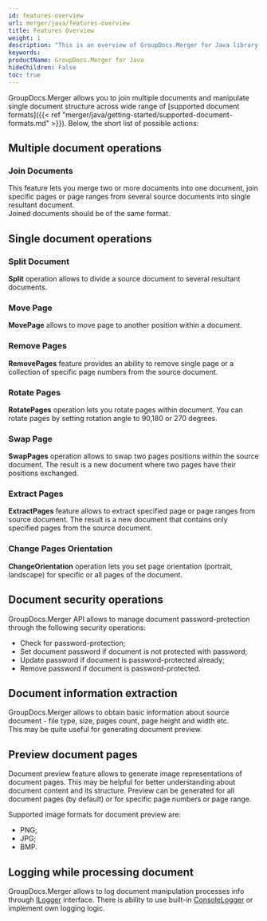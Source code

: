 ```yaml
---
id: features-overview
url: merger/java/features-overview
title: Features Overview
weight: 1
description: "This is an overview of GroupDocs.Merger for Java library features and capabilities"
keywords: 
productName: GroupDocs.Merger for Java
hideChildren: False
toc: true
---
```

GroupDocs.Merger allows you to join multiple documents and manipulate single document structure across wide range of [supported document formats]({{< ref "merger/java/getting-started/supported-document-formats.md" >}}). Below, the short list of possible actions:

## Multiple document operations

### Join Documents

This feature lets you merge two or more documents into one document, join specific pages or page ranges from several source documents into single resultant document.  
Joined documents should be of the same format.

## Single document operations

### Split Document

**Split** operation allows to divide a source document to several resultant documents.

### Move Page

**MovePage** allows to move page to another position within a document.

### Remove Pages

**RemovePages** feature provides an ability to remove single page or a collection of specific page numbers from the source document.

### Rotate Pages

**RotatePages** operation lets you rotate pages within document. You can rotate pages by setting rotation angle to 90,180 or 270 degrees.

### Swap Page

**SwapPages** operation allows to swap two pages positions within the source document. The result is a new document where two pages have their positions exchanged.

### Extract Pages

**ExtractPages** feature allows to extract specified page or page ranges from source document. The result is a new document that contains only specified pages from the source document.

### Change Pages Orientation

**ChangeOrientation** operation lets you set page orientation (portrait, landscape) for specific or all pages of the document.

## Document security operations

GroupDocs.Merger API allows to manage document password-protection through the following security operations:

* Check for password-protection;
* Set document password if document is not protected with password;
* Update password if document is password-protected already;
* Remove password if document is password-protected.

## Document information extraction

GroupDocs.Merger allows to obtain basic information about source document - file type, size, pages count, page height and width etc.  
This may be quite useful for generating document preview.

## Preview document pages

Document preview feature allows to generate image representations of document pages. This may be helpful for better understanding about document content and its structure. Preview can be generated for all document pages (by default) or for specific page numbers or page range.

Supported image formats for document preview are:

* PNG;
* JPG;
* BMP.

## Logging while processing document

GroupDocs.Merger allows to log document manipulation processes info through [ILogger](https://reference.groupdocs.com/merger/java/com.groupdocs.merger.logging/ILogger) interface. There is ability to use built-in [ConsoleLogger](https://reference.groupdocs.com/merger/java/com.groupdocs.merger.logging/ConsoleLogger) or implement own logging logic.
